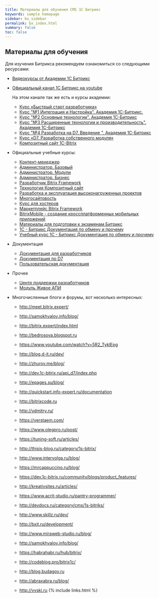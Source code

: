 ```yaml
---
title: Материалы для обучения CMS 1С Битрикс
keywords: sample homepage
sidebar: bx_sidebar
permalink: bx_index.html
summary: false
toc: false
---
```


## Материалы для обучения
Для изучения Битрикса рекомендуем ознакомиться со следующими ресурсами:

*  [Видеокурсы от Академии 1С Битрикс](https://academy.1c-bitrix.ru/training/course/)

*  [Официальный канал 1С Битрикс на youtube](https://www.youtube.com/channel/UCCaFbhrkxpOvVbgewxfjoRg)
   
   На этом канале так же есть и курсы академии:
   
   *  [Курс «Быстрый старт разработчика»](https://www.youtube.com/playlist?list=PLzPivwyXljVV100GMKcQAekdThrN2z6DQ)
   *  [Курс "№1 Интеграция и Настройка". Академия 1С-Битрикс.](https://www.youtube.com/playlist?list=PLzPivwyXljVVcsFkOan-ZpyjnjU3SDUgg)
   *  [Курс "№2 Основные технологии". Академия 1С-Битрикс](https://www.youtube.com/playlist?list=PLzPivwyXljVVXMH5VNSfSocd1P33kJZVj)
   *  [Курс "№3 Расширенные технологии и производительность". Академия 1С-Битрикс](https://www.youtube.com/playlist?list=PLzPivwyXljVXcvMU4QpmFCBQ1_5DLiWc8)
   *  [Курс "№4 Разработка на D7. Введение ". Академия 1С-Битрикс](https://www.youtube.com/playlist?list=PLzPivwyXljVWyIN-AuV1j-9XHR_b4mf9k)
   *  [Курс «D7. Разработка собственного модуля»](https://www.youtube.com/playlist?list=PLzPivwyXljVVdpY3tRZun3XeuI0L4bF8x)
   *  [Композитный сайт 1C-Bitrix](https://www.youtube.com/playlist?list=PLaKKO4mzno012Nzyyne76PnkbMT23F5W_)

*  Официальные учебные курсы:
   *  [Контент-менеджер](https://dev.1c-bitrix.ru/learning/course/index.php?COURSE_ID=34&INDEX=Y)
   *  [Администратор. Базовый](https://dev.1c-bitrix.ru/learning/course/index.php?COURSE_ID=35&INDEX=Y)
   *  [Администратор. Модули](https://dev.1c-bitrix.ru/learning/course/index.php?COURSE_ID=41&INDEX=Y)
   *  [Администратор. Бизнес](https://dev.1c-bitrix.ru/learning/course/index.php?COURSE_ID=42&INDEX=Y)
   *  [Разработчик Bitrix Framework](https://dev.1c-bitrix.ru/learning/course/index.php?COURSE_ID=43&INDEX=Y)
   *  [Технология Композитный сайт](https://dev.1c-bitrix.ru/learning/course/index.php?COURSE_ID=39&INDEX=Y)
   *  [Разработка и эксплуатация высоконагруженных проектов](https://dev.1c-bitrix.ru/learning/course/index.php?COURSE_ID=38&INDEX=Y)
   *  [Многосайтовость](https://dev.1c-bitrix.ru/learning/course/index.php?COURSE_ID=103&INDEX=Y)
   *  [Курс для хостеров](https://dev.1c-bitrix.ru/learning/course/index.php?COURSE_ID=32&INDEX=Y)
   *  [Маркетплейс Bitrix Framework](https://dev.1c-bitrix.ru/learning/course/index.php?COURSE_ID=101&INDEX=Y)
   *  [BitrixMobile - создание кроссплатформенных мобильных приложений](https://dev.1c-bitrix.ru/learning/course/index.php?COURSE_ID=80&INDEX=Y)
   *  [Материалы для подготовки к экзаменам Битрикс](https://github.com/studiofact/wiki-bitrix/wiki)
   *  [1С - Битрикс Документация по обмену и прочему](http://1c.1c-bitrix.ru/support/doc.php)
   *  [Учебный курс 1С - Битрикс Документация по обмену и прочему](http://dev.1c-bitrix.ru/learning/course/index.php?COURSE_ID=42&CHAPTER_ID=1158)

*  Документация
   * [Документация для разработчиков](https://dev.1c-bitrix.ru/api_help/index.php)
   * [Документация по D7](https://dev.1c-bitrix.ru/api_d7/)
   * [Пользовательская документация](https://dev.1c-bitrix.ru/user_help/)

*  Прочее
   * [Центр поддержки разработчиков](https://dev.1c-bitrix.ru/)
   * [Модуль Живое АПИ](https://marketplace.1c-bitrix.ru/solutions/bitrix.liveapi/)

*  Многочисленные блоги и форумы, вот несколько интересных:
   *  http://meet.bitrix.expert/      
   *  http://samokhvalov.info/blog/
   *  http://bitrix.expert/index.html
   *  http://bedrosova.blogspot.ru
   *  https://www.youtube.com/watch?v=5R2_TyklEpg
   *  http://blog.d-it.ru/dev/
   *  http://zhurov.me/blog/      
   *  http://dev.1c-bitrix.ru/api_d7/index.php
      
   *  http://epages.su/blog/
      
   *  http://quickstart.info-expert.ru/documentation
      
   *  http://bitrixcode.ru
      
   *  http://ydmitry.ru/
      
   *  https://verstaem.com/
      
   *  https://www.olegpro.ru/post/
      
   *  https://tuning-soft.ru/articles/
      
   *  http://thisis-blog.ru/category/1s-bitrix/
      
   *  http://www.intervolga.ru/blog/
      
   *  https://mrcappuccino.ru/blog/
      
   *  https://dev.1c-bitrix.ru/community/blogs/product_features/
      
   *  http://kreativsites.ru/articles/
      
   *  https://www.acrit-studio.ru/pantry-programmer/
      
   *  http://devdocs.ru/category/cms/1s-bitriks/
      
   *  http://www.skillz.ru/dev/
      
   *  http://bxit.ru/development/
      
   *  http://www.miraweb-studio.ru/blog/
      
   *  http://samokhvalov.info/blog/
      
   *  https://habrahabr.ru/hub/bitrix/
      
   *  http://codeblog.pro/bitrix1c/
      
   *  http://blog.budagov.ru
      
   *  http://abraxabra.ru/blog/
      
   *  http://vvski.ru
{% include links.html %}
